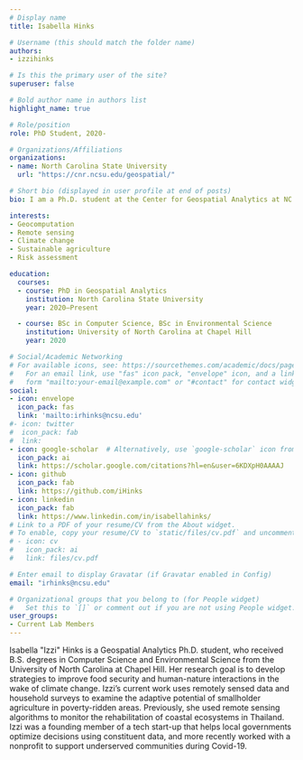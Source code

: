 ```yaml
---
# Display name
title: Isabella Hinks

# Username (this should match the folder name)
authors:
- izzihinks

# Is this the primary user of the site?
superuser: false

# Bold author name in authors list
highlight_name: true

# Role/position
role: PhD Student, 2020-

# Organizations/Affiliations
organizations:
- name: North Carolina State University
  url: "https://cnr.ncsu.edu/geospatial/"

# Short bio (displayed in user profile at end of posts)
bio: I am a Ph.D. student at the Center for Geospatial Analytics at NC State University.

interests:
- Geocomputation
- Remote sensing
- Climate change
- Sustainable agriculture
- Risk assessment

education:
  courses:
  - course: PhD in Geospatial Analytics
    institution: North Carolina State University
    year: 2020–Present

  - course: BSc in Computer Science, BSc in Environmental Science
    institution: University of North Carolina at Chapel Hill
    year: 2020

# Social/Academic Networking
# For available icons, see: https://sourcethemes.com/academic/docs/page-builder/#icons
#   For an email link, use "fas" icon pack, "envelope" icon, and a link in the
#   form "mailto:your-email@example.com" or "#contact" for contact widget.
social:
- icon: envelope
  icon_pack: fas
  link: 'mailto:irhinks@ncsu.edu'
#- icon: twitter
#  icon_pack: fab
#  link:
- icon: google-scholar  # Alternatively, use `google-scholar` icon from `ai` icon pack
  icon_pack: ai
  link: https://scholar.google.com/citations?hl=en&user=6KDXpH0AAAAJ
- icon: github
  icon_pack: fab
  link: https://github.com/iHinks
- icon: linkedin
  icon_pack: fab
  link: https://www.linkedin.com/in/isabellahinks/
# Link to a PDF of your resume/CV from the About widget.
# To enable, copy your resume/CV to `static/files/cv.pdf` and uncomment the lines below.
# - icon: cv
#   icon_pack: ai
#   link: files/cv.pdf

# Enter email to display Gravatar (if Gravatar enabled in Config)
email: "irhinks@ncsu.edu"

# Organizational groups that you belong to (for People widget)
#   Set this to `[]` or comment out if you are not using People widget.
user_groups:
- Current Lab Members
---
```


Isabella "Izzi" Hinks is a Geospatial Analytics Ph.D. student, who received B.S. degrees in Computer Science and Environmental Science from the University of North Carolina at Chapel Hill. Her research goal is to develop strategies to improve food security and human-nature interactions in the wake of climate change. Izzi’s current work uses remotely sensed data and household surveys to examine the adaptive potential of smallholder agriculture in poverty-ridden areas. Previously, she used remote sensing algorithms to monitor the rehabilitation of coastal ecosystems in Thailand. Izzi was a founding member of a tech start-up that helps local governments optimize decisions using constituent data, and more recently worked with a nonprofit to support underserved communities during Covid-19.
